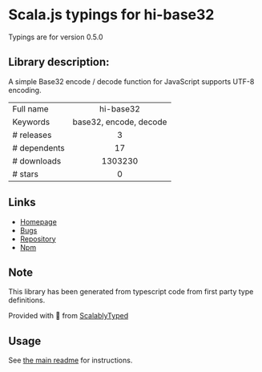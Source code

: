 
# Scala.js typings for hi-base32

Typings are for version 0.5.0

## Library description:
A simple Base32 encode / decode function for JavaScript supports UTF-8 encoding.

|                    |                 |
| ------------------ | :-------------: |
| Full name          | hi-base32 |
| Keywords           | base32, encode, decode |
| # releases         | 3 |
| # dependents       | 17 |
| # downloads        | 1303230 |
| # stars            | 0 |

## Links
- [Homepage](https://github.com/emn178/hi-base32)
- [Bugs](https://github.com/emn178/hi-base32/issues)
- [Repository](https://github.com/emn178/hi-base32)
- [Npm](https://www.npmjs.com/package/hi-base32)
    


## Note
This library has been generated from typescript code from first party type definitions.

Provided with :purple_heart: from [ScalablyTyped](https://github.com/oyvindberg/ScalablyTyped)

## Usage
See [the main readme](../../readme.md) for instructions.



